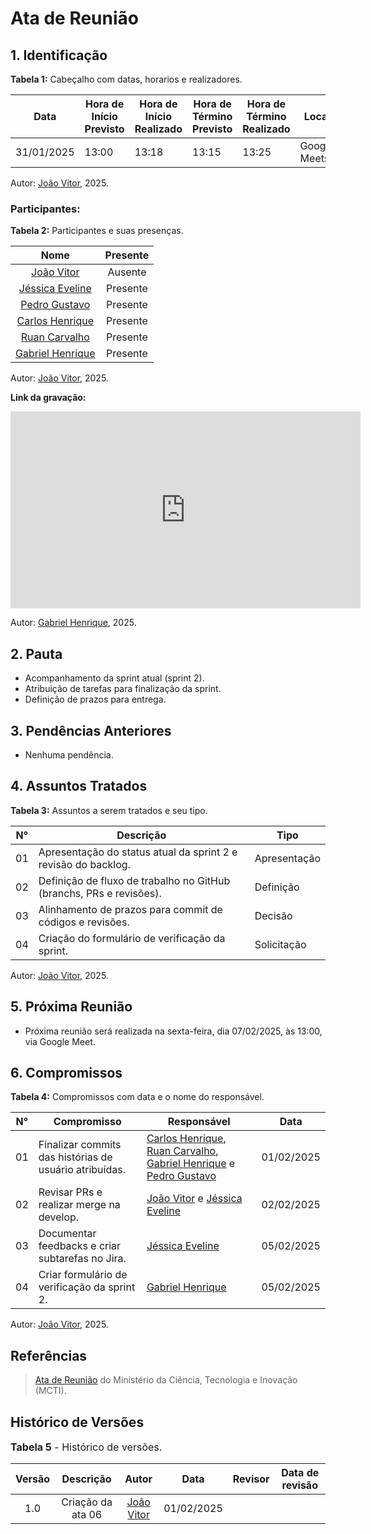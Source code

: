 # Ata de Reunião

## 1. Identificação

**Tabela 1:** Cabeçalho com datas, horarios e realizadores.

| Data | Hora de Início Previsto | Hora de Início Realizado | Hora de Término Previsto | Hora de Término Realizado | Local | Redator | Revisor |
|------------|--------------------------|--------------------------|--------------------------|---------------------------|-------------|-------------|--------------|
| 31/01/2025 | 13:00 | 13:18 | 13:15 | 13:25 | Google Meets | [João Vitor](https://github.com/Jauzimm) |  |  

Autor: [João Vitor](https://github.com/Jauzimm), 2025.

### Participantes: 

**Tabela 2:** Participantes e suas presenças.

| Nome | Presente |
|:----:|:--------:|
| [João Vitor](https://github.com/Jauzimm) | Ausente |
| [Jéssica Eveline](https://github.com/xzxjesse) | Presente |
| [Pedro Gustavo](https://github.com/PedroGusta) | Presente |
| [Carlos Henrique](https://github.com/carlinn1) | Presente |
| [Ruan Carvalho](https://github.com/Ruan-Carvalho) | Presente |
| [Gabriel Henrique](https://github.com/gabrielhrlima) | Presente |

Autor: [João Vitor](https://github.com/Jauzimm), 2025.

**Link da gravação:**

<iframe width="560" height="315" src="https://www.youtube.com/embed/nI0lNY9rCOw?si=TLNZOuR3BNNcovBI" title="YouTube video player" frameborder="0" allow="accelerometer; autoplay; clipboard-write; encrypted-media; gyroscope; picture-in-picture; web-share" referrerpolicy="strict-origin-when-cross-origin" allowfullscreen></iframe>

Autor: [Gabriel Henrique](https://github.com/gabrielhrlima), 2025.

## 2. Pauta

- Acompanhamento da sprint atual (sprint 2).
- Atribuição de tarefas para finalização da sprint.
- Definição de prazos para entrega.

## 3. Pendências Anteriores

- Nenhuma pendência. 

## 4. Assuntos Tratados

**Tabela 3:** Assuntos a serem tratados e seu tipo.

| N° | Descrição | Tipo   |
|----|-----------|--------|
| 01 | Apresentação do status atual da sprint 2 e revisão do backlog. | Apresentação |
| 02 | Definição de fluxo de trabalho no GitHub (branchs, PRs e revisões). | Definição |
| 03 | Alinhamento de prazos para commit de códigos e revisões. | Decisão |
| 04 | Criação do formulário de verificação da sprint. | Solicitação |

Autor: [João Vitor](https://github.com/Jauzimm), 2025.

## 5. Próxima Reunião

* Próxima reunião será realizada na sexta-feira, dia 07/02/2025, às 13:00, via Google Meet.

## 6. Compromissos

**Tabela 4:** Compromissos com data e o nome do responsável.

| N° | Compromisso | Responsável | Data |
|----|-------------|-------------|------|
| 01 | Finalizar commits das histórias de usuário atribuídas. | [Carlos Henrique](https://github.com/carlinn1), [Ruan Carvalho](https://github.com/Ruan-Carvalho), [Gabriel Henrique](https://github.com/gabrielhrlima) e [Pedro Gustavo](https://github.com/PedroGusta) | 01/02/2025 |
| 02 | Revisar PRs e realizar merge na develop. | [João Vitor](https://github.com/Jauzimm) e [Jéssica Eveline](https://github.com/xzxjesse) | 02/02/2025 |
| 03 | Documentar feedbacks e criar subtarefas no Jira. | [Jéssica Eveline](https://github.com/xzxjesse) | 05/02/2025 |
| 04 | Criar formulário de verificação da sprint 2. | [Gabriel Henrique](https://github.com/gabrielhrlima) | 05/02/2025 |


Autor: [João Vitor](https://github.com/Jauzimm), 2025.

## Referências

> [Ata de Reunião](https://pdp.mctic.gov.br/MCTI-PDP/guidances/examples/Ata%20Reuniao_21C35EC2.html) do Ministério da Ciência, Tecnologia e Inovação (MCTI).

## Histórico de Versões

<font size="3"><p style="text-align: left">**Tabela 5** - Histórico de versões.</p></font>

| Versão |               Descrição                |   Autor    |    Data    |    Revisor     | Data de revisão |
| :----: | :------------------------------------: | :--------: | :--------: | :------------: | :-------------: |
| 1.0 | Criação da ata 06 | [João Vitor](https://github.com/Jauzimm) | 01/02/2025 |  |  |
